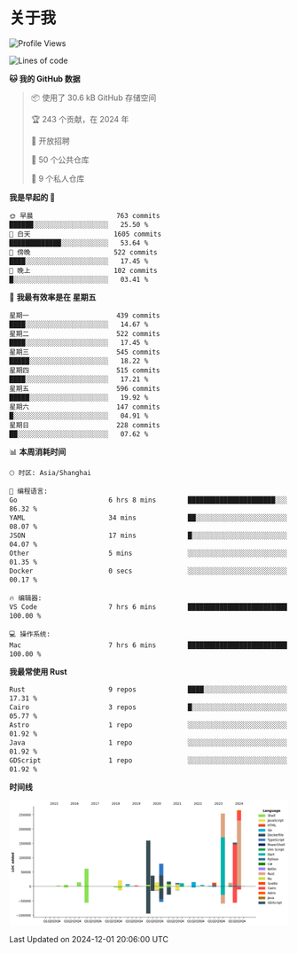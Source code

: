 # 关于我

<!--START_SECTION:waka-->
![Profile Views](http://img.shields.io/badge/%E4%B8%AA%E4%BA%BA%E8%B5%84%E6%96%99%E8%A7%82%E7%9C%8B%E6%AC%A1%E6%95%B0-0-blue)

![Lines of code](https://img.shields.io/badge/%E4%BB%8E%E3%80%8CHello%20World%E3%80%8D%E8%B5%B7%E6%88%91%E5%B7%B2%E7%BB%8F%E5%86%99%E4%BA%86-1.2%20million%20%E8%A1%8C%E4%BB%A3%E7%A0%81-blue)

**🐱 我的 GitHub 数据** 

> 📦  使用了 30.6 kB GitHub 存储空间 
 > 
> 🏆 243 个贡献，在 2024 年
 > 
> 💼 开放招聘
 > 
> 📜 50 个公共仓库 
 > 
> 🔑 9 个私人仓库 
 > 
**我是早起的 🐤** 

```text
🌞 早晨                     763 commits         ██████░░░░░░░░░░░░░░░░░░░   25.50 % 
🌆 白天                     1605 commits        █████████████░░░░░░░░░░░░   53.64 % 
🌃 傍晚                     522 commits         ████░░░░░░░░░░░░░░░░░░░░░   17.45 % 
🌙 晚上                     102 commits         █░░░░░░░░░░░░░░░░░░░░░░░░   03.41 % 
```
📅 **我最有效率是在 星期五** 

```text
星期一                      439 commits         ████░░░░░░░░░░░░░░░░░░░░░   14.67 % 
星期二                      522 commits         ████░░░░░░░░░░░░░░░░░░░░░   17.45 % 
星期三                      545 commits         █████░░░░░░░░░░░░░░░░░░░░   18.22 % 
星期四                      515 commits         ████░░░░░░░░░░░░░░░░░░░░░   17.21 % 
星期五                      596 commits         █████░░░░░░░░░░░░░░░░░░░░   19.92 % 
星期六                      147 commits         █░░░░░░░░░░░░░░░░░░░░░░░░   04.91 % 
星期日                      228 commits         ██░░░░░░░░░░░░░░░░░░░░░░░   07.62 % 
```


📊 **本周消耗时间** 

```text
🕑︎ 时区: Asia/Shanghai

💬 编程语言: 
Go                       6 hrs 8 mins        ██████████████████████░░░   86.32 % 
YAML                     34 mins             ██░░░░░░░░░░░░░░░░░░░░░░░   08.07 % 
JSON                     17 mins             █░░░░░░░░░░░░░░░░░░░░░░░░   04.07 % 
Other                    5 mins              ░░░░░░░░░░░░░░░░░░░░░░░░░   01.35 % 
Docker                   0 secs              ░░░░░░░░░░░░░░░░░░░░░░░░░   00.17 % 

🔥 编辑器: 
VS Code                  7 hrs 6 mins        █████████████████████████   100.00 % 

💻 操作系统: 
Mac                      7 hrs 6 mins        █████████████████████████   100.00 % 
```

**我最常使用 Rust** 

```text
Rust                     9 repos             ████░░░░░░░░░░░░░░░░░░░░░   17.31 % 
Cairo                    3 repos             █░░░░░░░░░░░░░░░░░░░░░░░░   05.77 % 
Astro                    1 repo              ░░░░░░░░░░░░░░░░░░░░░░░░░   01.92 % 
Java                     1 repo              ░░░░░░░░░░░░░░░░░░░░░░░░░   01.92 % 
GDScript                 1 repo              ░░░░░░░░░░░░░░░░░░░░░░░░░   01.92 % 
```



**时间线**

![Lines of Code chart](https://raw.githubusercontent.com/catusax/catusax/master/assets/bar_graph.png)


 Last Updated on 2024-12-01 20:06:00 UTC
<!--END_SECTION:waka-->
